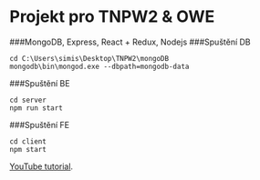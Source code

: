 Projekt pro TNPW2 & OWE
=============
###MongoDB, Express, React + Redux, Nodejs
###Spuštění DB
```shell
cd C:\Users\simis\Desktop\TNPW2\mongoDB
mongodb\bin\mongod.exe --dbpath=mongodb-data
```


###Spuštění BE
```shell
cd server
npm run start
```


###Spuštění FE
```shell
cd client
npm start
```

[YouTube tutorial](https://www.youtube.com/watch?v=ngc9gnGgUdA).

